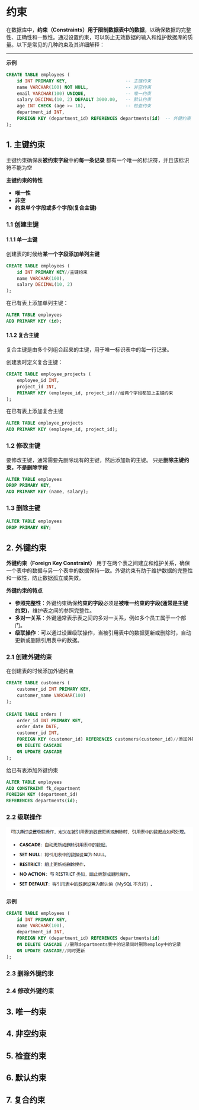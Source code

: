 # 约束

在数据库中，**约束（Constraints）用于限制数据表中的数据**，以确保数据的完整性、正确性和一致性。通过设置约束，可以防止无效数据的输入和维护数据库的质量。以下是常见的几种约束及其详细解释：

---

**示例**

```sql
CREATE TABLE employees (
    id INT PRIMARY KEY,                      -- 主键约束
    name VARCHAR(100) NOT NULL,              -- 非空约束
    email VARCHAR(100) UNIQUE,               -- 唯一约束
    salary DECIMAL(10, 2) DEFAULT 3000.00,   -- 默认约束
    age INT CHECK (age >= 18),               -- 检查约束
    department_id INT,
    FOREIGN KEY (department_id) REFERENCES departments(id)  -- 外键约束
);
```

## 1. 主键约束
主键约束确保表**被约束字段**中的**每一条记录** 都有一个唯一的标识符，并且该标识符不能为空

**主键约束的特性**
- **唯一性**
- **非空**
- **约束单个字段或多个字段(复合主键)**

### 1.1 创建主键
#### 1.1.1 单一主键
创建表的时候给**某一个字段添加单列主键**
```sql
CREATE TABLE employees (
    id INT PRIMARY KEY//主键约束
    name VARCHAR(100),
    salary DECIMAL(10, 2)
);
```
在已有表上添加单列主键：
```sql
ALTER TABLE employees
ADD PRIMARY KEY (id);
```

#### 1.1.2 复合主键
复合主键是由多个列组合起来的主键，用于唯一标识表中的每一行记录。

创建表时定义复合主键：
```sql
CREATE TABLE employee_projects (
    employee_id INT,
    project_id INT,
    PRIMARY KEY (employee_id, project_id)//给两个字段都加上主键约束
);
```
在已有表上添加复合主键
```sql
ALTER TABLE employee_projects
ADD PRIMARY KEY (employee_id, project_id);
```

### 1.2 修改主键
要修改主键，通常需要先删除现有的主键，然后添加新的主键。
只是**删除主键约束，不是删除字段**
```sql
ALTER TABLE employees
DROP PRIMARY KEY,
ADD PRIMARY KEY (name, salary);
```
### 1.3 删除主键
```sql
ALTER TABLE employees
DROP PRIMARY KEY;
```
## 2. 外键约束
**外键约束（Foreign Key Constraint）** 用于在两个表之间建立和维护关系，确保一个表中的数据与另一个表中的数据保持一致。外键约束有助于维护数据的完整性和一致性，防止数据孤立或失效。

**外键约束的特点**
- **参照完整性**：外键约束确保**约束的字段**必须是**被唯一约束的字段(通常是主键约束)**，维护表之间的参照完整性。
- **多对一关系**：外键通常表示表之间的多对一关系，例如多个员工属于一个部门。
- **级联操作**：可以通过设置级联操作，当被引用表中的数据更新或删除时，自动更新或删除引用表中的数据。

### 2.1 创建外键约束
在创建表的时候添加外键约束
```sql
CREATE TABLE customers (
    customer_id INT PRIMARY KEY,
    customer_name VARCHAR(100)
);

CREATE TABLE orders (
    order_id INT PRIMARY KEY,
    order_date DATE,
    customer_id INT,
    FOREIGN KEY (customer_id) REFERENCES customers(customer_id)//添加外键约束，参考字段是customers表的id
    ON DELETE CASCADE
    ON UPDATE CASCADE
);
```
给已有表添加外键约束
```sql
ALTER TABLE employees
ADD CONSTRAINT fk_department
FOREIGN KEY (department_id)
REFERENCES departments(id);
```

### 2.2 级联操作
![alt text](image-11.png)

**示例**
```sql
CREATE TABLE employees (
    id INT PRIMARY KEY,
    name VARCHAR(100),
    department_id INT,
    FOREIGN KEY (department_id) REFERENCES departments(id)
    ON DELETE CASCADE //删除departments表中的记录同时删除employ中的记录
    ON UPDATE CASCADE//同时更新
);
```
### 2.3 删除外键约束
### 2.4 修改外键约束

## 3. 唯一约束
## 4. 非空约束
## 5. 检查约束
## 6. 默认约束
## 7. 复合约束